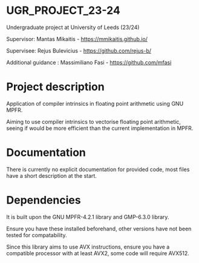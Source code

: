 # UGR_PROJECT_23-24
Undergraduate project at University of Leeds (23/24)

Supervisor: Mantas Mikaitis - https://mmikaitis.github.io/

Supervisee: Rejus Bulevicius - https://github.com/rejus-b/

Additional guidance : Massimiliano Fasi - https://github.com/mfasi

# Project description 
Application of compiler intrinsics in floating point arithmetic using GNU MPFR.

Aiming to use compiler intrinsics to vectorise floating point arithmetic, seeing if would be more efficient than the current implementation in MPFR.

# Documentation
There is currently no explicit documentation for provided code, most files have a short description at the start.

# Dependencies
It is built upon the GNU MPFR-4.2.1 library and GMP-6.3.0 library. 

Ensure you have these installed beforehand, other versions have not been tested for compatability. 

Since this library aims to use AVX instructions, ensure you have a compatible processor with at least AVX2, some code will require AVX512.
